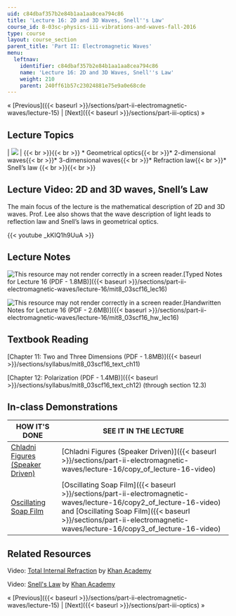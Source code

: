 ```yaml
---
uid: c84dbaf357b2e84b1aa1aa8cea794c86
title: 'Lecture 16: 2D and 3D Waves, Snell''s Law'
course_id: 8-03sc-physics-iii-vibrations-and-waves-fall-2016
type: course
layout: course_section
parent_title: 'Part II: Electromagnetic Waves'
menu:
  leftnav:
    identifier: c84dbaf357b2e84b1aa1aa8cea794c86
    name: 'Lecture 16: 2D and 3D Waves, Snell''s Law'
    weight: 210
    parent: 240ff61b57c23024881e75e9a0e68cde
---
```


« [Previous]({{< baseurl >}}/sections/part-ii-electromagnetic-waves/lecture-15) | [Next]({{< baseurl >}}/sections/part-iii-optics) »

Lecture Topics
--------------

| ![](https://open-learning-course-data-production.s3.amazonaws.com/8-03sc-physics-iii-vibrations-and-waves-fall-2016/18affe5d8b55327a4811a08c7a1052e1_L16.jpg) |  {{< br >}}{{< br >}} *   Geometrical optics{{< br >}}*   2-dimensional waves{{< br >}}*   3-dimensional waves{{< br >}}*   Refraction law{{< br >}}*   Snell’s law {{< br >}}{{< br >}}  

Lecture Video: 2D and 3D waves, Snell’s Law
-------------------------------------------

The main focus of the lecture is the mathematical description of 2D and 3D waves. Prof. Lee also shows that the wave description of light leads to reflection law and Snell’s laws in geometrical optics.

{{< youtube _kKIQ1h9UuA >}}

Lecture Notes
-------------

![This resource may not render correctly in a screen reader.](/images/inacessible.gif)[Typed Notes for Lecture 16 (PDF - 1.8MB)]({{< baseurl >}}/sections/part-ii-electromagnetic-waves/lecture-16/mit8_03scf16_lec16)

![This resource may not render correctly in a screen reader.](/images/inacessible.gif)[Handwritten Notes for Lecture 16 (PDF - 2.6MB)]({{< baseurl >}}/sections/part-ii-electromagnetic-waves/lecture-16/mit8_03scf16_hw_lec16)

Textbook Reading
----------------

[Chapter 11: Two and Three Dimensions (PDF - 1.8MB)]({{< baseurl >}}/sections/syllabus/mit8_03scf16_text_ch11) 

[Chapter 12: Polarization (PDF - 1.4MB)]({{< baseurl >}}/sections/syllabus/mit8_03scf16_text_ch12) (through section 12.3) 

In-class Demonstrations
-----------------------

| HOW IT'S DONE | SEE IT IN THE LECTURE |
| --- | --- |
| [Chladni Figures (Speaker Driven)](http://tsgphysics.mit.edu/front/?page=demo.php&letnum=C%2038&show=0) | [Chladni Figures (Speaker Driven)]({{< baseurl >}}/sections/part-ii-electromagnetic-waves/lecture-16/copy_of_lecture-16-video) |
| [Oscillating Soap Film](http://tsgphysics.mit.edu/front/?page=demo.php&letnum=C%2040&show=0) | [Oscillating Soap Film]({{< baseurl >}}/sections/part-ii-electromagnetic-waves/lecture-16/copy2_of_lecture-16-video) and [Oscillating Soap Film]({{< baseurl >}}/sections/part-ii-electromagnetic-waves/lecture-16/copy3_of_lecture-16-video) 

Related Resources
-----------------

Video: [Total Internal Refraction](https://www.youtube.com/watch?v=WRuatAcd2WY) by [Khan Academy](https://www.youtube.com/channel/UC4a-Gbdw7vOaccHmFo40b9g)

Video: [Snell's Law](https://www.youtube.com/watch?v=y55tzg_jW9I) by [Khan Academy](https://www.youtube.com/channel/UC4a-Gbdw7vOaccHmFo40b9g)

« [Previous]({{< baseurl >}}/sections/part-ii-electromagnetic-waves/lecture-15) | [Next]({{< baseurl >}}/sections/part-iii-optics) »